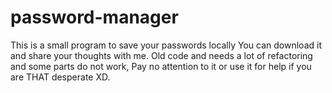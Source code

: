 # password-manager
This is a small program to save your passwords locally
You can download it and share your thoughts with me.
Old code and needs a lot of refactoring and some parts do not work, Pay no attention to it or use it for help if you are THAT desperate XD.
